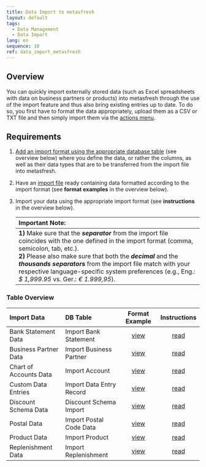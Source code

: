 ```yaml
---
title: Data Import to metasfresh
layout: default
tags:
  - Data Management
  - Data Import
lang: en
sequence: 10
ref: data_import_metasfresh
---
```


## Overview
You can quickly import externally stored data (such as Excel spreadsheets with data on business partners or products) into metasfresh through the use of the import feature and thus also bring existing entries up to date. To do so, you first have to format the data appropriately, upload them as a CSV or TXT file and then simply import them via the [actions menu](StartAction).

## Requirements
1. [Add an import format using the appropriate database table](Add_import_format) (see overview below) where you define the data, or rather the columns, as well as their data types that are to be transferred from the import file into metasfresh.
1. Have an [import file](Import_file_useful_tips) ready containing data formatted according to the import format (see **format examples** in the overview below).
1. Import your data using the appropriate import format (see **instructions** in the overview below).

   | **Important Note:** |
   | :--- |
   | **1)** Make sure that the ***separator*** from the import file coincides with the one defined in the import format (comma, semicolon, tab, etc.).<br> **2)** Please also make sure that both the ***decimal*** and the ***thousands separators*** from the import file match with your respective language-specific system preferences (e.g., Eng.: *$ 1,999.95* vs. Ger.: *€ 1.999,95*). |

### Table Overview

| Import Data | DB Table | Format Example | Instructions |
| :--- | :--- | :---: | :---: |
| Bank Statement Data | Import Bank Statement | [view](Import_format_example_bank_statement) | [read](Import_bank_statement_data) |
| Business Partner Data | Import Business Partner | [view](Import_format_example_bpartner) | [read](Import_bpartner_data) |
| Chart of Accounts Data | Import Account | [view](Import_format_example_charts_of_accounts) | [read](Import_charts_of_accounts) |
| Custom Data Entries | Import Data Entry Record | [view](Import_format_example_data_entry) | [read](Import_custom_data_entries) |
| Discount Schema Data | Discount Schema Import | [view](Import_format_example_discount_schema) | [read](Import_discount_schema) |
| Postal Data | Import Postal Code Data | [view](Import_format_example_postal_data) | [read](Import_postal_data) |
| Product Data | Import Product | [view](Import_format_example_product) | [read](Import_product_data) |
| Replenishment Data | Import Replenishment | [view](Import_format_example_replenishments) | [read](Import_replenishment_data) |
